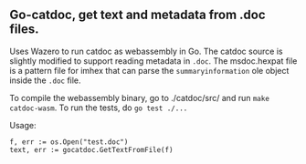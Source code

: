 ## Go-catdoc, get text and metadata from .doc files.
Uses Wazero to run catdoc as webassembly in Go.
The catdoc source is slightly modified to support reading metadata in `.doc`.
The msdoc.hexpat file is a pattern file for imhex that can parse the `summaryinformation` ole object inside the `.doc` file.

To compile the webassembly binary, go to ./catdoc/src/ and run `make catdoc-wasm`.
To run the tests, do `go test ./...`

Usage:
```
f, err := os.Open("test.doc")
text, err := gocatdoc.GetTextFromFile(f)
```
